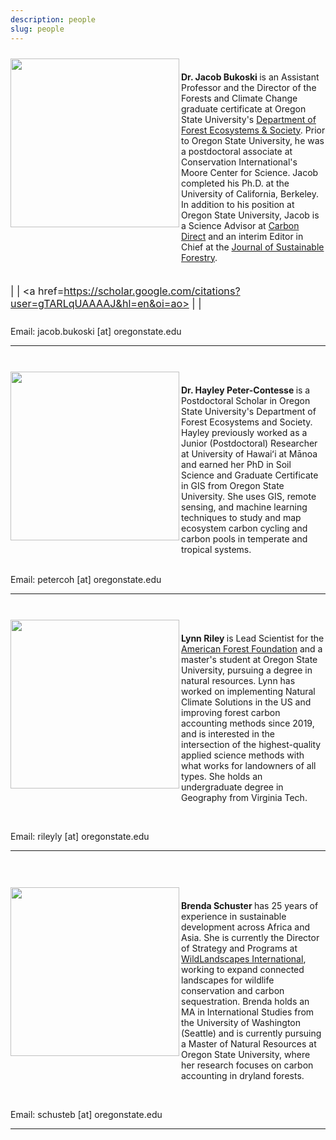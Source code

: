 ```yaml
---
description: people
slug: people
---
```


<meta name="viewport" content="width=device-width, initial-scale=1">
<link rel="stylesheet" href="./academicons-1.8.0/css/academicons.css"/>
<link rel="stylesheet" href="./fontawesome-free-5.11.2-web/css/all.css"/>
<link rel="stylesheet" href="https://cdnjs.cloudflare.com/ajax/libs/font-awesome/4.3.0/css/font-awesome.css">

<div>
  <img class="headshot" src="./headshotNew.png" width="270" align="left" style = "padding-bottom:10%; padding-top:2%">
</div>

</br>

<strong> Dr. Jacob Bukoski </strong> is an Assistant Professor and the Director of the Forests and Climate Change graduate certificate at Oregon State University's [Department of Forest Ecosystems & Society](https://directory.forestry.oregonstate.edu/people/bukoski-jacob). Prior to Oregon State University, he was a postdoctoral associate at Conservation International's Moore Center for Science. Jacob completed his Ph.D. at the University of California, Berkeley. In addition to his position at Oregon State University, Jacob is a Science Advisor at [Carbon Direct](https://www.carbon-direct.com/people/dr-jacob-bukoski) and an interim Editor in Chief at the [Journal of Sustainable Forestry](https://www.tandfonline.com/toc/wjsf20/current).

<div style="font-size: 115%; padding-top:1%; padding-bottom:2%" align="left">

  <a href=https://github.com/jbukoski><i class="fab fa-github fa-lg fa-fw"></i></a> | 
  <a href=https://twitter.com/JacobBukoski><i class="fab fa-twitter fa-lg fa-fw"></i></a> | 
  <a href=https://scholar.google.com/citations?user=gTARLqUAAAAJ&hl=en&oi=ao><i class="ai ai-google-scholar-square fa-lg fa-fw"></i></a> |
  <a href=https://www.researchgate.net/profile/Jacob_Bukoski><i class="ai ai-researchgate "></i></a> | 
  <a href=https://www.linkedin.com/in/jacob-bukoski-66728535/><i class="fab fa-linkedin fa-lf fa-fw"></i></a>

</div>

<div> Email: jacob.bukoski [at] oregonstate.edu </div>

---

</br>

<div>
  <img class="headshot" src="./hayley.jpg" width="270" align="left" style = "padding-bottom:10%; padding-top:2%">
</div>

</br>

<strong> Dr. Hayley Peter-Contesse </strong> is a Postdoctoral Scholar in Oregon State University's Department of Forest Ecosystems and Society. Hayley previously worked as a Junior (Postdoctoral) Researcher at University of Hawaiʻi at Mānoa and earned her PhD in Soil Science and Graduate Certificate in GIS from Oregon State University. She uses GIS, remote sensing, and machine learning techniques to study and map ecosystem carbon cycling and carbon pools in temperate and tropical systems.

</br>

<div> Email: petercoh [at] oregonstate.edu </div>

---

</br>

<div>
  <img class="headshot" src="./lynn.jpg" width="270" align="left" style = "padding-bottom:10%; padding-top:2%">
</div>

</br>

<strong> Lynn Riley </strong> is Lead Scientist for the [American Forest Foundation](https://www.forestfoundation.org/) and a master's student at Oregon State University, pursuing a degree in natural resources. Lynn has worked on implementing Natural Climate Solutions in the US and improving forest carbon accounting methods since 2019, and is interested in the intersection of the highest-quality applied science methods with what works for landowners of all types. She holds an undergraduate degree in Geography from Virginia Tech. 

<div style="font-size: 115%; padding-top:1%; padding-bottom:2%" align="left">

  <a href=https://www.linkedin.com/in/lynn-riley-b1071667/><i class="fab fa-linkedin fa-lf fa-fw"></i></a>

</div>

<div> Email: rileyly [at] oregonstate.edu </div>

---
</br>
</br>

<div>
  <img class="headshot" src="./brenda.jpg" width="270" align="left" style = "padding-bottom:10%; padding-top:2%">
</div>

</br>

<strong> Brenda Schuster </strong>  has 25 years of experience in sustainable development across Africa and Asia. She is currently the Director of Strategy and Programs at [WildLandscapes International](https://wildlandscapes.org/), working to expand connected landscapes for wildlife conservation and carbon sequestration. Brenda holds an MA in International Studies from the University of Washington (Seattle) and is currently pursuing a Master of Natural Resources at Oregon State University, where her research focuses on carbon accounting in dryland forests.

<div style="font-size: 115%; padding-top:1%; padding-bottom:2%" align="left">

  <a href=https://linkedin.com/in/brenda-s-62340b25b><i class="fab fa-linkedin fa-lf fa-fw"></i></a>

</div>

<div> Email: schusteb [at] oregonstate.edu </div>

---



